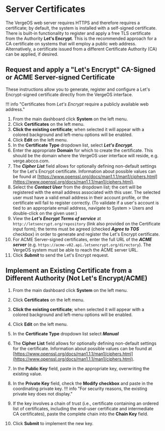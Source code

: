 # Server Certificates

The VergeOS web server requires HTTPS and therefore requires a certificate; by default, the system is installed with a self-signed certificate. There is built-in functionality to register and apply a free TLS certificate from the Authority **Let's Encrypt**. This is the recommended approach for a CA certificate on systems that will employ a public web address. Alternatively, a certificate issued from a different Certificate Authority (CA) can be applied, if desired.

## Request and apply a "Let's Encrypt" CA-Signed or ACME Server-signed Certificate

These instructions allow you to generate, register and configure a Let's Encrypt-signed certificate directly from the VergeOS interface.

!!! info "Certificates from *Let's Encrypt* require a publicly available web address."

1. From the main dashboard click **System** on the left menu.
2. Click **Certificates** on the left menu.
3. **Click the existing certificate**; when selected it will appear with a colored background and left-menu options will be enabled.
4. Click **Edit** on the left menu.
5. In the **Certificate Type** dropdown list, select ***Let's Encrypt***.
6. Enter the appropriate **Domain** for which to create the certificate. This should be the domain where the VergeOS user interface will reside, e.g. verge.abcco.com.
7. The ***Cipher List*** field allows for optionally defining non-default settings for the Let's Encrypt certificate. Information about possible values can be found at [https://www.openssl.org/docs/man1.1.1/man1/ciphers.html](https://www.openssl.org/docs/man1.1.1/man1/ciphers.html).
8. Select the ***Contact User*** from the dropdown list; the cert will be registered with the email address associated with this user. The selected user must have a valid email address in their account profile, or the certificate will fail to register correctly. (To validate if a user's account is tied to an appropriate email address, navigate to System > Users and double-click on the given user.)
9. View the ***Let's Encrypt Terms of service*** at `http://letsencrypt.org/repository` (link also provided on the Certificate input form); the terms must be agreed (checked ***Agree to TOS*** checkbox) in order to generate and register the Let's Encrypt certificate.
10. For ACME Server-signed certificates, enter the full URL of the ***ACME server*** (e.g. `https://acme-v02.api.letsencrypt.org/directory`). The VergeOS system must be able to reach the ACME server URL.
11. Click ***Submit*** to send the Let's Encrypt request.

## Implement an Existing Certificate from a Different Authority (Not Let's Encrypt/ACME)

1. From the main dashboard click **System** on the left menu.
2. Click **Certificates** on the left menu.
3. **Click the existing certificate**; when selected it will appear with a colored background and left-menu options will be enabled.
4. Click **Edit** on the left menu.
5. In the **Certificate Type** dropdown list select ***Manual***
6. The **Cipher List** field allows for optionally defining non-default settings for the certificate. Information about possible values can be found at [https://www.openssl.org/docs/man1.1.1/man1/ciphers.html](https://www.openssl.org/docs/man1.1.1/man1/ciphers.html).
7. In the **Public Key** field, paste in the appropriate key, overwriting the existing value.
8. In the **Private Key** field, check the **Modify checkbox** and paste in the coordinating private key.
!!! info "For security reasons, the existing private key does not display."

9. If the key involves a chain of trust (i.e., certificate containing an ordered list of certificates, including the end-user certificate and intermediate CA certificates), paste the complete chain into the **Chain Key** field.
10. Click **Submit** to implement the new key.
